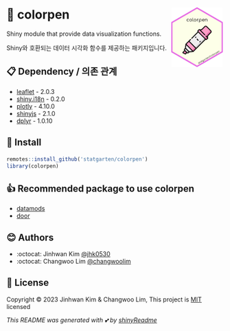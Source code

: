 # :yellow_heart: colorpen <img src = "logo.png" width = 120 align = 'right'>

Shiny module that provide data visualization functions.

Shiny와 호환되는 데이터 시각화 함수를 제공하는 패키지입니다.

## :clipboard: Dependency / 의존 관계
* [leaflet](https://github.com/rstudio/leaflet) - 2.0.3
* [shiny.i18n](https://github.com/Appsilon/shiny.i18n) - 0.2.0
* [plotly](https://github.com/plotly/plotly.R) - 4.10.0
* [shinyjs](https://github.com/daattali/shinyjs) - 2.1.0
* [dplyr](https://github.com/tidyverse/dplyr/) - 1.0.10

## :wrench: Install

```r
remotes::install_github('statgarten/colorpen')
library(colorpen)
```

## :+1: Recommended package to use colorpen
- [datamods](https://github.com/dreamRs/datamods)
- [door](https://github.com/statgarten/door)

## :blush: Authors
* :octocat: Jinhwan Kim [@jhk0530](https://github.com/jhk0530)
* :octocat: Changwoo Lim [@changwoolim](https://github.com/changwoolim)

## :memo: License
Copyright :copyright: 2023 Jinhwan Kim & Changwoo Lim, This project is [MIT](https://opensource.org/licenses/MIT) licensed

*This README was generated with :two_hearts: by [shinyReadme](http://github.com/jhk0530/shinyReadme)*

